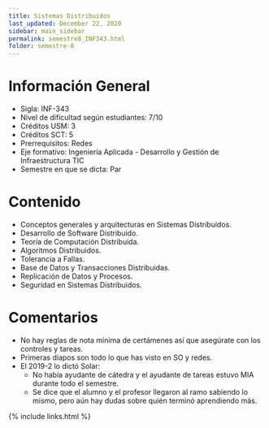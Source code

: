 ```yaml
---
title: Sistemas Distribuidos
last_updated: December 22, 2020
sidebar: main_sidebar
permalink: semestre8_INF343.html
folder: semestre-8
---
```


# Información General

* Sigla: INF-343
* Nivel de dificultad según estudiantes: 7/10
* Créditos USM: 3
* Créditos SCT: 5
* Prerrequisitos: Redes
* Eje formativo: Ingeniería Aplicada - Desarrollo y Gestión de Infraestructura TIC
* Semestre en que se dicta: Par

# Contenido

* Conceptos generales y arquitecturas en Sistemas Distribuidos.
* Desarrollo de Software Distribuido.
* Teoría de Computación Distribuida.
* Algoritmos Distribuidos.
* Tolerancia a Fallas.
* Base de Datos y Transacciones Distribuidas.
* Replicación de Datos y Procesos.
* Seguridad en Sistemas Distribuidos.


# Comentarios

* No hay reglas de nota mínima de certámenes así que asegúrate con los controles y tareas.
* Primeras diapos son todo lo que has visto en SO y redes.
* El 2019-2 lo dictó Solar:
    * No había ayudante de cátedra y el ayudante de tareas estuvo MIA durante todo el semestre.
    * Se dice que el alumno y el profesor llegaron al ramo sabiendo lo mismo, pero aún hay dudas sobre quién terminó aprendiendo más.

{% include links.html %}